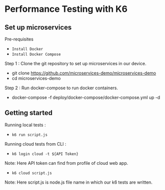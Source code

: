 # Performance Testing with K6
## Set up microservices 
Pre-requisites
- `Install Docker`
- `Install Docker Compose`

Step 1 : Clone the git repository to set up microservices in our device.
- git clone https://github.com/microservices-demo/microservices-demo
- cd microservices-demo

Step 2 : Run docker-compose to run docker containers.
- docker-compose -f deploy/docker-compose/docker-compose.yml up -d

## Getting started
Running local tests :
- `k6 run script.js`

Running cloud tests from CLI :
- `k6 login cloud -t ${API Token}`

Note: Here API token can find from profile of cloud web app.
- `k6 cloud script.js`

Note: Here script.js is node.js file name in which our k6 tests are written.
